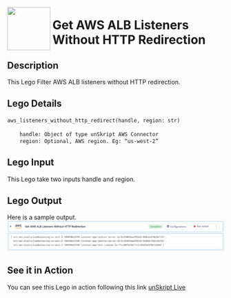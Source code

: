[<img align="left" src="https://unskript.com/assets/favicon.png" width="100" height="100" style="padding-right: 5px">](https://unskript.com/assets/favicon.png) 
<h1>Get AWS ALB Listeners Without HTTP Redirection </h1>

## Description
This Lego Filter AWS ALB listeners without HTTP redirection.


## Lego Details

    aws_listeners_without_http_redirect(handle, region: str)

        handle: Object of type unSkript AWS Connector
        region: Optional, AWS region. Eg: “us-west-2”

## Lego Input
This Lego take two inputs handle and region. 

## Lego Output
Here is a sample output.
<img src="./1.png">

## See it in Action

You can see this Lego in action following this link [unSkript Live](https://us.app.unskript.io)